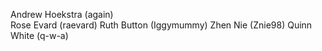 Andrew Hoekstra (again)  
Rose Evard (raevard)
Ruth Button (Iggymummy)
Zhen Nie (Znie98)
Quinn White (q-w-a)
